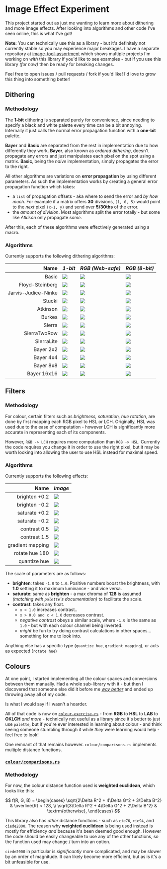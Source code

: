 # Image Effect Experiment

This project started out as just me wanting to learn more about dithering and more image effects. After looking into algorithms and other code I've seen online, this is what I've got!

**Note:** You can technically use this as a library - but it's definitely not currently stable so you may experience major breakages. I have a separate repository at [image-tool-assortment](https://github.com/enbyss/image-tool-assortment) which shows multiple projects I'm working on *with* this library if you'd like to see examples - but if you use this library *(for now)* then be ready for breaking changes.

Feel free to open issues / pull requests / fork if you'd like! I'd love to grow this thing into something better!

## Dithering

### Methodology

The **1-bit** dithering is separated purely for convenience, since needing to specify a black and white palette every time can be a bit annoying. Internally it just calls the normal error propagation function with a **one-bit** palette.

**Bayer** and **Basic** are separated from the rest in implementation due to how differently they work. **Bayer**, also known as *ordered dithering*, doesn't propagate any errors and just manipulates each pixel on the spot using a matrix. **Basic**, being the *naive* implementation, simply propagates the error to the right.

All other algorithms are variations on **error propagation** by using different parameters. As such the implementation works by creating a general error propagation function which takes:

- a `list` of propagation offsets - aka where to send the error and *by how much*. For example if a matrix offers **30** divisions, `(1, 0, 5)` would point to the *next* pixel `(x+1, y)` and send over **5/30ths** of the error.
- the *amount of division*. Most algorithms split the error totally - but some like *Atkison* only propagate *some*.

After this, each of these algorithms were effectively generated using a macro.

### Algorithms

Currently supports the following dithering algorithms:

|            **Name** | *1-bit*                                         | *RGB (Web-safe)*                                    | *RGB (8-bit)*                                    |
| ------------------: | :---------------------------------------------- | :-------------------------------------------------- | :----------------------------------------------- |
|               Basic | ![](./data/dither/basic-mono.png)               | ![](./data/dither/basic-web-safe.png)               | ![](./data/dither/basic-8-bit.png)               |
|     Floyd-Steinberg | ![](./data/dither/floyd-steinberg-mono.png)     | ![](./data/dither/floyd-steinberg-web-safe.png)     | ![](./data/dither/floyd-steinberg-8-bit.png)     |
| Jarvis-Judice-Ninke | ![](./data/dither/jarvis-judice-ninke-mono.png) | ![](./data/dither/jarvis-judice-ninke-web-safe.png) | ![](./data/dither/jarvis-judice-ninke-8-bit.png) |
|              Stucki | ![](./data/dither/stucki-mono.png)              | ![](./data/dither/stucki-web-safe.png)              | ![](./data/dither/stucki-8-bit.png)              |
|            Atkinson | ![](./data/dither/atkinson-mono.png)            | ![](./data/dither/atkinson-web-safe.png)            | ![](./data/dither/atkinson-8-bit.png)            |
|              Burkes | ![](./data/dither/burkes-mono.png)              | ![](./data/dither/burkes-web-safe.png)              | ![](./data/dither/burkes-8-bit.png)              |
|              Sierra | ![](./data/dither/sierra-mono.png)              | ![](./data/dither/sierra-web-safe.png)              | ![](./data/dither/sierra-8-bit.png)              |
|        SierraTwoRow | ![](./data/dither/sierra-two-row-mono.png)      | ![](./data/dither/sierra-two-row-web-safe.png)      | ![](./data/dither/sierra-two-row-8-bit.png)      |
|          SierraLite | ![](./data/dither/sierra-lite-mono.png)         | ![](./data/dither/sierra-lite-web-safe.png)         | ![](./data/dither/sierra-lite-8-bit.png)         |
|           Bayer 2x2 | ![](./data/dither/bayer-2x2-mono.png)           | ![](./data/dither/bayer-2x2-web-safe.png)           | ![](./data/dither/bayer-2x2-8-bit.png)           |
|           Bayer 4x4 | ![](./data/dither/bayer-4x4-mono.png)           | ![](./data/dither/bayer-4x4-web-safe.png)           | ![](./data/dither/bayer-4x4-8-bit.png)           |
|           Bayer 8x8 | ![](./data/dither/bayer-8x8-mono.png)           | ![](./data/dither/bayer-8x8-web-safe.png)           | ![](./data/dither/bayer-8x8-8-bit.png)           |
|         Bayer 16x16 | ![](./data/dither/bayer-16x16-mono.png)         | ![](./data/dither/bayer-16x16-web-safe.png)         | ![](./data/dither/bayer-16x16-8-bit.png)         |

## Filters

### Methodology

For colour, certain filters such as *brightness, saturation, hue rotation*, are done by first mapping each RGB pixel to HSL or LCH.
Originally, HSL was used due to the ease of computation - however LCH is significantly more accurate in representing each of its
components.

However, `RGB -> LCH` requires more computation than `RGB -> HSL`. Currently the code requires you change it in order to use the right pixel,
but it may be worth looking into allowing the user to use HSL instead for maximal speed.

### Algorithms

Currently supports the following effects:

|         **Name** | *Image*                                |
| ---------------: | -------------------------------------- |
|    brighten +0.2 | ![](./data/colour/brighten+0.1.png)    |
|    brighten -0.2 | ![](./data/colour/brighten-0.1.png)    |
|    saturate +0.2 | ![](./data/colour/saturate+0.05.png)   |
|    saturate -0.2 | ![](./data/colour/saturate-0.05.png)   |
|     contrast 0.5 | ![](./data/colour/contrast.0.5.png)    |
|     contrast 1.5 | ![](./data/colour/contrast.1.5.png)    |
| gradient mapping | ![](./data/colour/gradient-mapped.png) |
|   rotate hue 180 | ![](./data/colour/rotate-hue-180.png)  |
|     quantize hue | ![](./data/colour/quantize-hue.png)    |

The scale of parameters are as follows:

- **brighten**: takes `-1.0` to `1.0`. Positive numbers boost the brightness, with **1.0** setting it to maximum luminance - and vice versa.
- **saturate**: same as **brighten** - a max chroma of **128** is assumed *(matching with `palette`'s documentation)* to facilitate the scale.
- **contrast**: takes any float.
  - `x > 1.0` increases contrast..
  - `x > 0.0 and x < 1.0` decreases contrast.
  - *negative contrast* obeys a similar scale, where `-1.0` is the same as `1.0` - but with each colour channel being inverted.
  - *might* be fun to try doing contrast calculations in other spaces... something for me to look into.

Anything else has a specific type (`quantize hue`, `gradient mapping`), or acts as expected (`rotate hue`)

## Colours

At one point, I started implementing all the colour spaces and conversions between them manually. Had a whole sub-library with it - but then I discovered that someone else did it before me [*way better*](https://docs.rs/palette/latest/palette/) and ended up throwing away all of my code.

Is what I would say if I wasn't a hoarder.

All of that code is now on [`colour-exercise-rs`](https://github.com/enbyss/colour-exercise-rs) - from **RGB** to **HSL** to **LAB** to **OKLCH** *and more* - technically not useful as a library since it's better to just use `palette`, but if you're ever interested in learning about colour - and think seeing someone stumbling through it while *they* were learning would help - feel free to look!

One remnant of that remains however. `colour/comparisons.rs` implements multiple distance functions.

### [`colour/comparisons.rs`](./src/colour/comparisons.rs)


### Methodology

For now, the colour distance function used is **weighted euclidean**, which looks like this:

$$
f(R, G, B) = \begin{cases}
    \sqrt{2\Delta R^2 + 4\Delta G^2 + 3\Delta B^2} & \overline{R} < 128, \\
    \sqrt{3\Delta R^2 + 4\Delta G^2 + 2\Delta B^2} & \textrm{otherwise},
\end{cases}
$$

This library also has *other* distance functions - such as `cie76`, `cie94`, and `ciede2000`. The reason why **weighted euclidean** is being used instead is mostly for efficiency *and* because it's been deemed good enough. However the code should be easily changeable to use any of the other functions, so the function used may change / turn into an option.

`ciede2000` in particular is *significantly* more complicated, and may be slower by an order of magnitude. It can likely become more efficient, but as is it's a bit unfeasible for use.